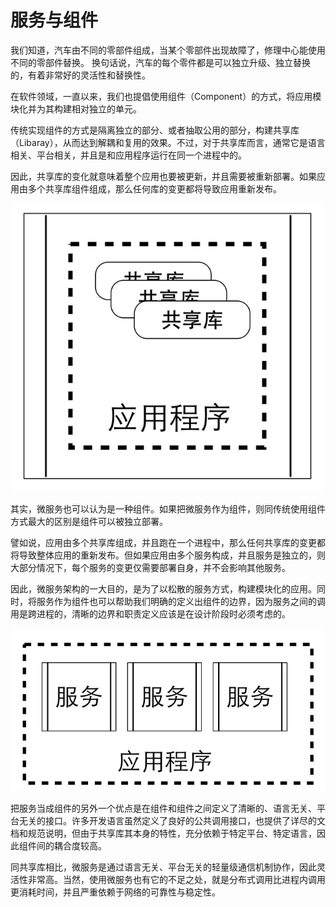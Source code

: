 # 服务与组件

我们知道，汽车由不同的零部件组成，当某个零部件出现故障了，修理中心能使用不同的零部件替换。
换句话说，汽车的每个零件都是可以独立升级、独立替换的，有着非常好的灵活性和替换性。

在软件领域，一直以来，我们也提倡使用组件（Component）的方式，将应用模块化并为其构建相对独立的单元。

传统实现组件的方式是隔离独立的部分、或者抽取公用的部分，构建共享库（Libaray），从而达到解耦和复用的效果。不过，对于共享库而言，通常它是语言相关、平台相关，并且是和应用程序运行在同一个进程中的。

因此，共享库的变化就意味着整个应用也要被更新，并且需要被重新部署。如果应用由多个共享库组件组成，那么任何库的变更都将导致应用重新发布。

<img src="images/library-as-component-800-600.png" />

其实，微服务也可以认为是一种组件。如果把微服务作为组件，则同传统使用组件方式最大的区别是组件可以被独立部署。

譬如说，应用由多个共享库组成，并且跑在一个进程中，那么任何共享库的变更都将导致整体应用的重新发布。但如果应用由多个服务构成，并且服务是独立的，则大部分情况下，每个服务的变更仅需要部署自身，并不会影响其他服务。

因此，微服务架构的一大目的，是为了以松散的服务方式，构建模块化的应用。同时，将服务作为组件也可以帮助我们明确的定义出组件的边界，因为服务之间的调用是跨进程的，清晰的边界和职责定义应该是在设计阶段时必须考虑的。

<img src="images/service-as-component-800-600.png" />

把服务当成组件的另外一个优点是在组件和组件之间定义了清晰的、语言无关、平台无关的接口。许多开发语言虽然定义了良好的公共调用接口，也提供了详尽的文档和规范说明，但由于共享库其本身的特性，充分依赖于特定平台、特定语言，因此组件间的耦合度较高。

同共享库相比，微服务是通过语言无关、平台无关的轻量级通信机制协作，因此灵活性非常高。当然，使用微服务也有它的不足之处，就是分布式调用比进程内调用更消耗时间，并且严重依赖于网络的可靠性与稳定性。